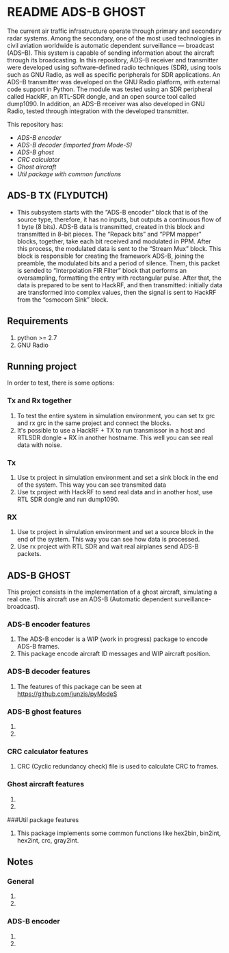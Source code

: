 # README ADS-B GHOST

The current air traffic infrastructure operate through primary and secondary radar systems.
Among the secondary, one of the most used technologies in civil aviation worldwide is
automatic dependent surveillance — broadcast (ADS–B). This system is capable of sending
information about the aircraft through its broadcasting. In this repository, ADS–B receiver and
transmitter were developed using software-defined radio techniques (SDR), using tools
such as GNU Radio, as well as specific peripherals for SDR applications. An ADS–B
transmitter was developed on the GNU Radio platform, with external code support in
Python. The module was tested using an SDR peripheral called HackRF, an RTL-SDR
dongle, and an open source tool called dump1090. In addition, an ADS–B receiver was
also developed in GNU Radio, tested through integration with the developed transmitter.

This repository has:
* *ADS-B encoder*
* *ADS-B decoder (imported from Mode-S)*
* *ADS-B ghost*
* *CRC calculator*
* *Ghost aircraft*
* *Util package with common functions*

## ADS-B TX (FLYDUTCH)

* This subsystem starts with the “ADS-B encoder” block that
is of the source type, therefore, it has no inputs, but outputs a continuous flow of
1 byte (8 bits). ADS-B data is transmitted, created in this block and transmitted
in 8-bit pieces. The “Repack bits” and “PPM mapper” blocks, together, take
each bit received and modulated in PPM. After this process, the modulated data is
sent to the “Stream Mux” block. This block is responsible for creating the framework
ADS-B, joining the preamble, the modulated bits and a period of silence. Them, this packet is
sended to “Interpolation FIR Filter” block that performs an oversampling, formatting the entry
with rectangular pulse. After that, the data is prepared to be sent to HackRF,
and then transmitted: initially data are transformed into complex values, then the signal is 
sent to HackRF from the “osmocom Sink” block.

## Requirements

1. python >= 2.7
2. GNU Radio

## Running project

In order to test, there is some options:

### Tx and Rx together
1. To test the entire system in simulation environment, you can set tx grc and rx grc in the same project and connect the blocks.
2. It's possible to use a HackRF + TX to run transmissor in a host and RTLSDR dongle + RX in another hostname. This well you can see real data with noise.

### Tx
1. Use tx project in simulation environment and set a sink block in the end of the system. This way you can see transmited data
2. Use tx project with HackRF to send real data and in another host, use RTL SDR dongle and run dump1090.

### RX

1. Use tx project in simulation environment and set a source block in the end of the system. This way you can see how data is processed.
2. Use rx project with RTL SDR and wait real airplanes send ADS-B packets.


## ADS-B GHOST
This project consists in the implementation of a ghost aircraft, simulating a real one. This aircraft use an ADS-B (Automatic dependent surveillance-broadcast).

### ADS-B encoder features
1. The ADS-B encoder is a WIP (work in progress) package to encode ADS-B frames.
2. This package encode aircraft ID messages and WIP aircraft position.

### ADS-B decoder features
1. The features of this package can be seen at https://github.com/junzis/pyModeS

### ADS-B ghost features
1.  
2.

### CRC calculator features
1. CRC (Cyclic redundancy check) file is used to calculate CRC to frames.

### Ghost aircraft features
1.
2. 

###Util package features
1. This package implements some common functions like hex2bin, bin2int, hex2int, crc, gray2int.

## Notes

### General
1.
2.

### ADS-B encoder
1.
2.
